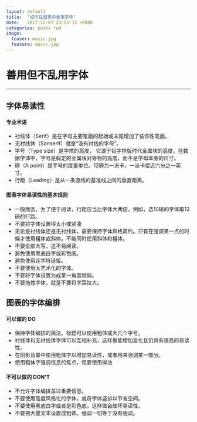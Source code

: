 ```yaml
---
layout: default
title:  "如何在图表中善用字体"
date:   2017-12-07 23:55:12 +0800
categories: posts rwd
image:
  teaser: music.jpg
  feature: music.jpg
---
```

# 善用但不乱用字体
---
## 字体易读性
#### 专业术语
- 衬线体（Serif）是在字母主要笔画的起始或末尾增加了装饰性笔画。
- 无衬线体（Sanserif）就是“没有衬线的字母”。
- 字号（Type size）是字体的高度， 它源于铅字排版时代金属块的高度。在数据字体中，字号是假定的金属块对等物的高度，而不是字母本身的尺寸。
- 磅（A point）是字号的度量单位。12磅为一派卡，一派卡接近六分之一英寸。
- 行距（Leading）是从一条直线的基准线之间的垂直距离。

#### 图表字体易读性的基本规则
- 一般而言，为了便于阅读，行距应当比字体大两倍。例如，选10磅的字体取12磅的行距。
- 不要将字体设置得太小或紧凑
- 无论是衬线体还是无衬线体，需要保持字体风格简约。只有在强调某一点的时候才使用粗体或斜体。不能同时使用斜体和粗体。
- 不要全部大写，这不易阅读。
- 避免使用黑底白字或彩色底。
- 避免使用连字符链接。
- 不要使用太艺术化的字体。
- 不要将字体设置为成某一角度倾斜。
- 不要拖拽字体，就是不要将字距拉大。

## 图表的字体编排
#### 可以做的 DO
- 保持字体编排的简洁。标题可以使用粗体或大几个字号。
- 衬线体和无衬线体字体可以互相补充，这样做能增加变化且仍具有很高的易读性。
- 在阴影背景中使用粗体字以增加易读性，或者用来强调某一部分。
- 使用粗体字强调信息的焦点，但要使用得法

#### 不可以做的 DON'T
- 不允许字体编排盖过重要信息。
- 不要使用高度风格化的字体，或将字体竖排以节省空间。
- 不要使用黑底白字或者是彩色底，这样做会破坏易读性。
- 不要把大量文本设置成粗体。强调一切等于没有强调。
